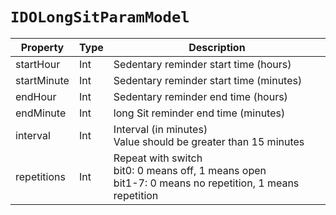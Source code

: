 # `IDOLongSitParamModel`

| Property | Type | Description |
| ----------- | ------- | ------------ |
| startHour | Int | Sedentary reminder start time (hours) |
| startMinute | Int | Sedentary reminder start time (minutes) |
| endHour | Int | Sedentary reminder end time (hours) |
| endMinute | Int | long Sit reminder end time (minutes) |
| interval | Int | Interval (in minutes)<br/> Value should be greater than 15 minutes |
| repetitions | Int | Repeat with switch<br/>bit0: 0 means off, 1 means open<br/>bit1-7: 0 means no repetition, 1 means repetition|
